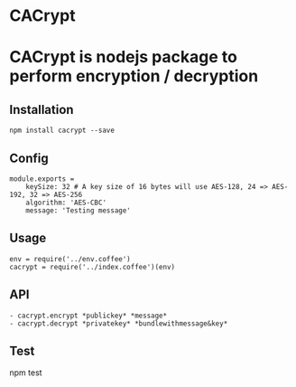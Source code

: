 CACrypt
=======
# CACrypt is nodejs package to perform encryption / decryption

## Installation
```
npm install cacrypt --save
```

## Config
```
module.exports =
	keySize: 32 # A key size of 16 bytes will use AES-128, 24 => AES-192, 32 => AES-256
  	algorithm: 'AES-CBC'
  	message: 'Testing message'
```

## Usage
```
env = require('../env.coffee')
cacrypt = require('../index.coffee')(env)

```

## API
```
- cacrypt.encrypt *publickey* *message*
- cacrypt.decrypt *privatekey* *bundlewithmessage&key*

```
## Test
npm test



